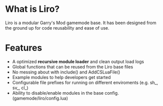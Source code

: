 # What is Liro?
Liro is a modular Garry's Mod gamemode base. It has been designed from the ground up for code reusability and ease of use.

# Features
* A optimized **recursive module loader** and clean output load logs
* Global functions that can be reused from the Liro base files
* No messing about with include() and AddCSLuaFile()
* Example modules to help developers get started
* Configurable file prefixes for running on different enviroments (e.g. sh_, sv_, cl_)
* Ability to disable/enable modules in the base config. (gamemode/liro/config.lua)